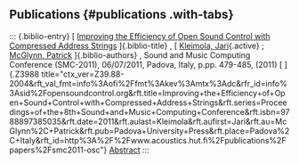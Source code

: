 ## Publications {#publications .with-tabs}

::: {.biblio-entry}
[ [Improving the Efficiency of Open Sound Control with Compressed
Address
Strings](publication/improving-efficiency-open-sound-control-compressed-address-strings)
]{.biblio-title} , [ [Kleimola,
Jari](publications/author/Kleimola){.active} ; [McGlynn,
Patrick](publications/author/McGlynn) ]{.biblio-authors} , Sound and
Music Computing Conference (SMC-2011), 06/07/2011, Padova, Italy, p.pp.
479-485, (2011) [ ]{.Z3988
title="ctx_ver=Z39.88-2004&rft_val_fmt=info%3Aofi%2Ffmt%3Akev%3Amtx%3Adc&rfr_id=info%3Asid%2Fopensoundcontrol.org&rft.title=Improving+the+Efficiency+of+Open+Sound+Control+with+Compressed+Address+Strings&rft.series=Proceedings+of+the+8th+Sound+and+Music+Computing+Conference&rft.isbn=9788897385035&rft.date=2011&rft.aulast=Kleimola&rft.aufirst=Jari&rft.au=McGlynn%2C+Patrick&rft.pub=Padova+University+Press&rft.place=Padova%2C+Italy&rft_id=http%3A%2F%2Fwww.acoustics.hut.fi%2Fpublications%2Fpapers%2Fsmc2011-osc"}
[Abstract](publication/improving-efficiency-open-sound-control-compressed-address-strings)
:::
